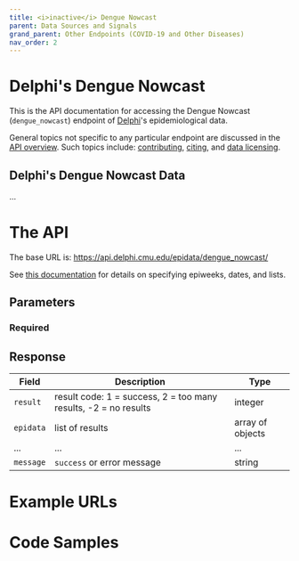 ```yaml
---
title: <i>inactive</i> Dengue Nowcast
parent: Data Sources and Signals
grand_parent: Other Endpoints (COVID-19 and Other Diseases)
nav_order: 2
---
```


# Delphi's Dengue Nowcast

This is the API documentation for accessing the Dengue Nowcast
(`dengue_nowcast`) endpoint of [Delphi](https://delphi.cmu.edu/)'s
epidemiological data.

General topics not specific to any particular endpoint are discussed in the
[API overview](README.md). Such topics include:
[contributing](README.md#contributing), [citing](README.md#citing), and
[data licensing](README.md#data-licensing).

## Delphi's Dengue Nowcast Data

... <!-- TODO -->

# The API

The base URL is: https://api.delphi.cmu.edu/epidata/dengue_nowcast/

See [this documentation](README.md) for details on specifying epiweeks, dates, and lists.

## Parameters

### Required

<!-- TODO -->

## Response

| Field     | Description                                                     | Type             |
|-----------|-----------------------------------------------------------------|------------------|
| `result`  | result code: 1 = success, 2 = too many results, -2 = no results | integer          |
| `epidata` | list of results                                                 | array of objects |
| ...       | ...                                                             | ...              | <!-- TODO -->
| `message` | `success` or error message                                      | string           |

# Example URLs

<!-- TODO: fix -->

# Code Samples

<!-- TODO: fix -->

